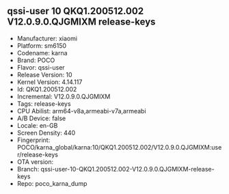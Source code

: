 ## qssi-user 10 QKQ1.200512.002 V12.0.9.0.QJGMIXM release-keys
- Manufacturer: xiaomi
- Platform: sm6150
- Codename: karna
- Brand: POCO
- Flavor: qssi-user
- Release Version: 10
- Kernel Version: 4.14.117
- Id: QKQ1.200512.002
- Incremental: V12.0.9.0.QJGMIXM
- Tags: release-keys
- CPU Abilist: arm64-v8a,armeabi-v7a,armeabi
- A/B Device: false
- Locale: en-GB
- Screen Density: 440
- Fingerprint: POCO/karna_global/karna:10/QKQ1.200512.002/V12.0.9.0.QJGMIXM:user/release-keys
- OTA version: 
- Branch: qssi-user-10-QKQ1.200512.002-V12.0.9.0.QJGMIXM-release-keys
- Repo: poco_karna_dump
